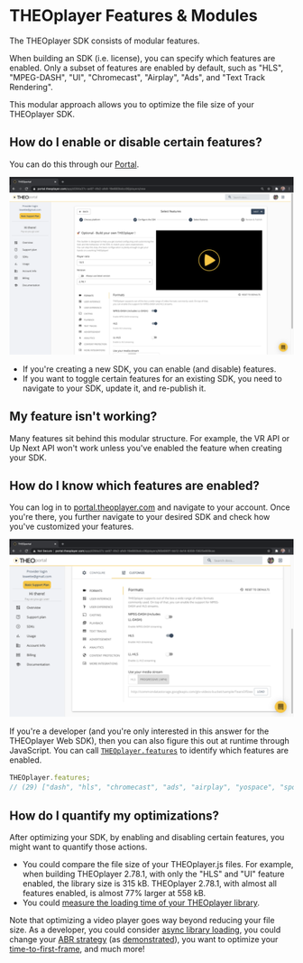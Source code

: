 # THEOplayer Features & Modules

The THEOplayer SDK consists of modular features.

When building an SDK (i.e. license), you can specify which features are enabled.
Only a subset of features are enabled by default, such as "HLS", "MPEG-DASH", "UI", "Chromecast", "Airplay", "Ads", and "Text Track Rendering".

This modular approach allows you to optimize the file size of your THEOplayer SDK.

## How do I enable or disable certain features?

You can do this through our [Portal](https://portal.theoplayer.com/).

![Portal: enabling features of a new SDK](../../../theoplayer/assets/img/portal-features-new-sdk.png)

- If you're creating a new SDK, you can enable (and disable) features.
- If you want to toggle certain features for an existing SDK, you need to navigate to your SDK, update it, and re-publish it.

## My feature isn't working?

Many features sit behind this modular structure. For example, the VR API or Up Next API won't work unless you've enabled the feature when creating your SDK.

## How do I know which features are enabled?

You can log in to [portal.theoplayer.com](https://portal.theoplayer.com/) and navigate to your account.
Once you're there, you further navigate to your desired SDK and check how you've customized your features.

![Portal: enabling features of a new SDK](../../../theoplayer/assets/img/portal-features-existing-sdk.png)

If you're a developer (and you're only interested in this answer for the THEOplayer Web SDK),
then you can also figure this out at runtime through JavaScript.
You can call [`THEOplayer.features`](pathname:///theoplayer/v7/api-reference/web/variables/features.html) to identify which features are enabled.

```js
THEOplayer.features;
// (29) ["dash", "hls", "chromecast", "ads", "airplay", "yospace", "spotx", "vr", "conviva", "cache", "visibility", "webaudio", "youbora", "mediamelon", "moat", "google-dai", "streamone", "v-nova", "freewheel", "agama", "ui", "relatedcontent", "social", "upnext", "contextmenu", "texttrackstyle-ui", "activequalitylabel", "upcomingadnotification"]
```

## How do I quantify my optimizations?

After optimizing your SDK, by enabling and disabling certain features, you might want to quantify those actions.

- You could compare the file size of your THEOplayer.js files. For example, when building THEOplayer 2.78.1, with only the "HLS" and "UI" feature enabled, the library size is 315 kB.
  THEOplayer 2.78.1, with almost all features enabled, is almost 77% larger at 558 kB.
- You could [measure the loading time of your THEOplayer library](https://codesandbox.io/s/github/THEOplayer/samples-web?file=/reference-apps/utility/measure-loading-time/index.html).

Note that optimizing a video player goes way beyond reducing your file size.
As a developer, you could consider [async library loading](https://demo.theoplayer.com/async-library-loading), you could change your [ABR strategy](pathname:///theoplayer/v7/api-reference/web/types/ABRStrategyType.html) (as [demonstrated](https://demo.theoplayer.com/increase-viewer-experience-optimizing-video-abr)),
you want to optimize your [time-to-first-frame](../how-to-guides/09-player/02-how-to-measure-time-to-first-frame.md), and much more!
